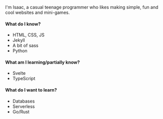 I'm Isaac, a casual teenage programmer who likes making simple, fun and cool websites and mini-games.

#### What do I know?

- HTML, CSS, JS
- Jekyll
- A bit of sass
- Python

#### What am I learning/partially know?

- Svelte
- TypeScript

#### What do I want to learn?

- Databases
- Serverless
- Go/Rust
